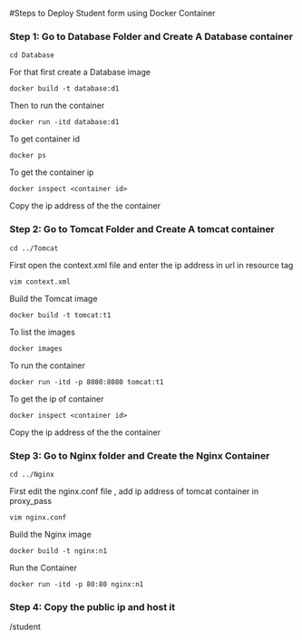 #Steps to Deploy Student form using Docker Container

### Step 1: Go to Database Folder and Create A Database container
````
cd Database
````
For that first create a Database image
````
docker build -t database:d1
````
Then to run the container 
````
docker run -itd database:d1
````
To get container id 
````
docker ps
````
To get the container ip 
````
docker inspect <container id>
````
Copy the ip address of the the container

### Step 2: Go to Tomcat Folder and Create A tomcat container
````
cd ../Tomcat
````
First open the context.xml file and enter the ip address in url in resource tag 
````
vim context.xml
````
Build the Tomcat image
````
docker build -t tomcat:t1
````
To list the images
````
docker images
````
To run the container 
````
docker run -itd -p 8080:8080 tomcat:t1
````
To get the ip of container 
````
docker inspect <container id>
````
Copy the ip address of the the container

### Step 3: Go to Nginx folder and Create the Nginx Container
````
cd ../Nginx
````
First edit the nginx.conf file , add ip address of tomcat container in proxy_pass
````
vim nginx.conf
````
Build the Nginx image 
````
docker build -t nginx:n1
````
Run the Container
````
docker run -itd -p 80:80 nginx:n1
````

### Step 4: Copy the public ip and host it 

<publicip>/student
